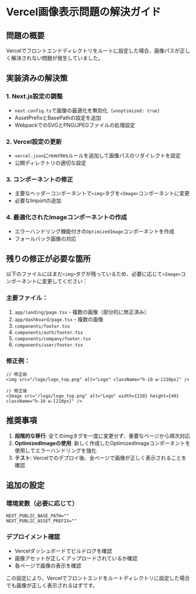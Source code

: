 # Vercel画像表示問題の解決ガイド

## 問題の概要
Vercelでフロントエンドディレクトリをルートに設定した場合、画像パスが正しく解決されない問題が発生していました。

## 実装済みの解決策

### 1. Next.js設定の調整
- `next.config.ts`で画像の最適化を無効化（`unoptimized: true`）
- AssetPrefixとBasePathの設定を追加
- WebpackでのSVGとPNG/JPEGファイルの処理設定

### 2. Vercel設定の更新
- `vercel.json`にrewritesルールを追加して画像パスのリダイレクトを設定
- 公開ディレクトリの適切な設定

### 3. コンポーネントの修正
- 主要なヘッダーコンポーネントで`<img>`タグを`<Image>`コンポーネントに変更
- 必要なImportの追加

### 4. 最適化されたImageコンポーネントの作成
- エラーハンドリング機能付きの`OptimizedImage`コンポーネントを作成
- フォールバック画像の対応

## 残りの修正が必要な箇所

以下のファイルにはまだ`<img>`タグが残っているため、必要に応じて`<Image>`コンポーネントに変更してください：

### 主要ファイル：
1. `app/landing/page.tsx` - 複数の画像（部分的に修正済み）
2. `app/dashboard/page.tsx` - 複数の画像
3. `components/footer.tsx`
4. `components/auth/footer.tsx`
5. `components/company/footer.tsx`
6. `components/user/footer.tsx`

### 修正例：
```tsx
// 修正前
<img src="/logo/logo_top.png" alt="Logo" className="h-10 w-[210px]" />

// 修正後
<Image src="/logo/logo_top.png" alt="Logo" width={210} height={40} className="h-10 w-[210px]" />
```

## 推奨事項

1. **段階的な移行**: 全てのimgタグを一度に変更せず、重要なページから順次対応
2. **OptimizedImageの使用**: 新しく作成したOptimizedImageコンポーネントを使用してエラーハンドリングを強化
3. **テスト**: Vercelでのデプロイ後、全ページで画像が正しく表示されることを確認

## 追加の設定

### 環境変数（必要に応じて）
```env
NEXT_PUBLIC_BASE_PATH=""
NEXT_PUBLIC_ASSET_PREFIX=""
```

### デプロイメント確認
- Vercelダッシュボードでビルドログを確認
- 画像アセットが正しくアップロードされているか確認
- 各ページで画像の表示を確認

この設定により、Vercelでフロントエンドをルートディレクトリに設定した場合でも画像が正しく表示されるはずです。
